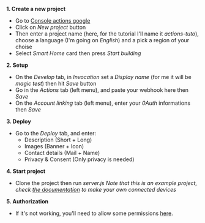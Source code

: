 **1. Create a new project**
  - Go to [Console actions google](console.actions.google.com)
  - Click on *New project* button
  - Then enter a project name (here, for the tutorial I'll name it *actions-tuto*), choose a language (I'm going on *English*) and a pick a region of your choise
  - Select *Smart Home* card then press *Start building*

**2. Setup**
  - On the *Develop* tab, in *Invocation* set a *Display name* (for me it will be *magic test*) then hit *Save* button
  - Go in the *Actions* tab (left menu), and paste your webhook here then *Save*
  - On the *Account linking* tab (left menu), enter your *0Auth* informations then *Save*

  **3. Deploy**
  - Go to the *Deploy* tab, and enter:
    - Description (Short + Long)
    - Images (Banner + Icon)
    - Contact details (Mail + Name)
    - Privacy & Consent (Only privacy is needed)

  **4. Start project**
  - Clone the project then run *server.js*
  *Note that this is an example project, check [the documentation](https://developers.home.google.com/cloud-to-cloud/guides) to make your own connected devices*

  **5. Authorization**
  - If it's not working, you'll need to allow some permissions [here](https://myactivity.google.com/activitycontrols?settings=search&pli=1).